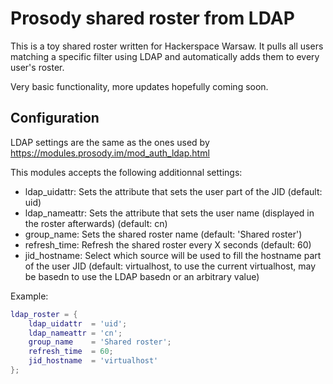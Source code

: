 # Prosody shared roster from LDAP

This is a toy shared roster written for Hackerspace Warsaw.
It pulls all users matching a specific filter using LDAP and automatically adds them to every user's roster.

Very basic functionality, more updates hopefully coming soon.

## Configuration

LDAP settings are the same as the ones used by https://modules.prosody.im/mod_auth_ldap.html

This modules accepts the following additionnal settings:
* ldap_uidattr: Sets the attribute that sets the user part of the JID (default: uid)
* ldap_nameattr: Sets the attribute that sets the user name (displayed in the roster afterwards) (default: cn)
* group_name: Sets the shared roster name (default: 'Shared roster')
* refresh_time: Refresh the shared roster every X seconds (default: 60)
* jid_hostname: Select which source will be used to fill the hostname part of the user JID (default: virtualhost, to use the current virtualhost, may be basedn to use the LDAP basedn or an arbitrary value)

Example:
```lua
ldap_roster = {
	ldap_uidattr  = 'uid';
	ldap_nameattr = 'cn';
	group_name    = 'Shared roster';
	refresh_time  = 60;
	jid_hostname  = 'virtualhost'
};
```
